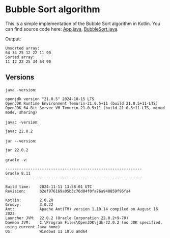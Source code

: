 # Bubble Sort algorithm

This is a simple implementation of the Bubble Sort algorithm in Kotlin. You can find source code here: [App.java](app/src/main/java/org/example/App.java), [BubbleSort.java](app/src/main/java/org/example/BubbleSort.java).

Output:

```
Unsorted array:
64 34 25 12 22 11 90
Sorted array:
11 12 22 25 34 64 90
```

## Versions

`java -version`:

```
openjdk version "21.0.5" 2024-10-15 LTS
OpenJDK Runtime Environment Temurin-21.0.5+11 (build 21.0.5+11-LTS)
OpenJDK 64-Bit Server VM Temurin-21.0.5+11 (build 21.0.5+11-LTS, mixed mode, sharing)
```

`javac -version`:

```
javac 22.0.2
```

`jar --version`:

```
jar 22.0.2
```

`gradle -v`:

```
------------------------------------------------------------
Gradle 8.11
------------------------------------------------------------

Build time:    2024-11-11 13:58:01 UTC
Revision:      b2ef976169a05b3c76d04f0fa76a940859f96fa4

Kotlin:        2.0.20
Groovy:        3.0.22
Ant:           Apache Ant(TM) version 1.10.14 compiled on August 16 2023
Launcher JVM:  22.0.2 (Oracle Corporation 22.0.2+9-70)
Daemon JVM:    C:\Program Files\OpenJDK\jdk-22.0.2 (no JDK specified, using current Java home)
OS:            Windows 11 10.0 amd64
```